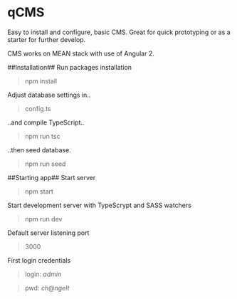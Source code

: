 # qCMS
Easy to install and configure, basic CMS. Great for quick prototyping or as a starter for further develop.

CMS works on MEAN stack with use of Angular 2.

##Installation##
Run packages installation
>npm install

Adjust database settings in..
>config.ts

..and compile TypeScript..
>npm run tsc

..then seed database.
>npm run seed

##Starting app##
Start server
>npm start

Start development server with TypeScrypt and SASS watchers
>npm run dev

Default server listening port
>3000

First login credentials
>login: *admin*

>pwd: *ch@ngeIt*